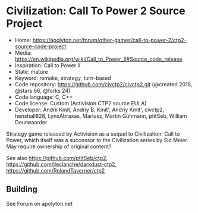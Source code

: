 # Civilization: Call To Power 2 Source Project

- Home: https://apolyton.net/forum/other-games/call-to-power-2/ctp2-source-code-project
- Media: https://en.wikipedia.org/wiki/Call_to_Power_II#Source_code_release
- Inspiration: Call to Power II
- State: mature
- Keyword: remake, strategy, turn-based
- Code repository: https://github.com/civctp2/civctp2.git (@created 2018, @stars 66, @forks 24)
- Code language: C, C++
- Code license: Custom (Activision CTP2 source EULA)
- Developer: Andrii Kmit, Andriy B. Kmit', Andriy Kmit', civctp2, henshall828, LynxAbraxas, Mariusz, Martin Gühmann, ptitSeb, William Deurwaarder

Strategy game released by Activision as a sequel to Civilization: Call to Power, which itself was a successor to the Civilization series by Sid Meier.
May require ownership of original content?

See also https://github.com/ptitSeb/ctp2, https://github.com/jleclanche/darkdust-ctp2, https://github.com/RolandTaverner/ctp2

## Building

See Forum on apolyton.net